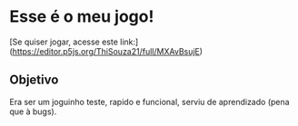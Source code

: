 # Esse é o meu jogo!

[Se quiser jogar, acesse este link:] (https://editor.p5js.org/ThiSouza21/full/MXAvBsujE)

## Objetivo

Era ser um joguinho teste, rapido e funcional, serviu de aprendizado (pena que à bugs).
